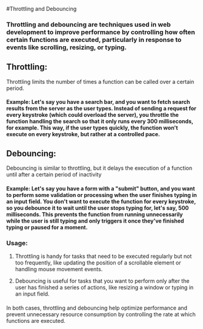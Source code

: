 #Throttling and Debouncing

### Throttling and debouncing are techniques used in web development to improve performance by controlling how often certain functions are executed, particularly in response to events like scrolling, resizing, or typing.

## Throttling:

Throttling limits the number of times a function can be called over a certain period. 

#### Example: Let's say you have a search bar, and you want to fetch search results from the server as the user types. Instead of sending a request for every keystroke (which could overload the server), you throttle the function handling the search so that it only runs every 300 milliseconds, for example. This way, if the user types quickly, the function won't execute on every keystroke, but rather at a controlled pace.

## Debouncing:

Debouncing is similar to throttling, but it delays the execution of a function until after a certain period of inactivity

#### Example: Let's say you have a form with a "submit" button, and you want to perform some validation or processing when the user finishes typing in an input field. You don't want to execute the function for every keystroke, so you debounce it to wait until the user stops typing for, let's say, 500 milliseconds. This prevents the function from running unnecessarily while the user is still typing and only triggers it once they've finished typing or paused for a moment.

### Usage:

1. Throttling is handy for tasks that need to be executed regularly but not too frequently, like updating the position of a scrollable element or handling mouse movement events.

2. Debouncing is useful for tasks that you want to perform only after the user has finished a series of actions, like resizing a window or typing in an input field.
####
In both cases, throttling and debouncing help optimize performance and prevent unnecessary resource consumption by controlling the rate at which functions are executed.

